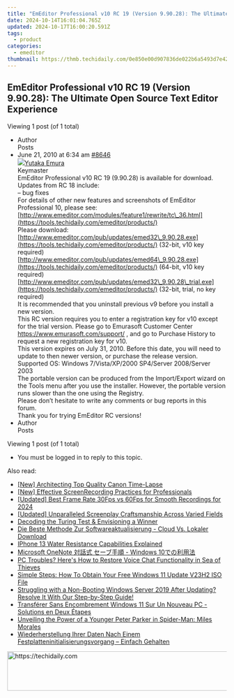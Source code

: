 ```yaml
---
title: "EmEditor Professional v10 RC 19 (Version 9.90.28): The Ultimate Open Source Text Editor Experience"
date: 2024-10-14T16:01:04.765Z
updated: 2024-10-17T16:00:20.591Z
tags:
  - product
categories:
  - emeditor
thumbnail: https://thmb.techidaily.com/0e850e00d907836de022b6a5493d7e424fd91aacae9c4b818ed3e14b82d98585.jpg
---
```


## EmEditor Professional v10 RC 19 (Version 9.90.28): The Ultimate Open Source Text Editor Experience

Viewing 1 post (of 1 total)

* Author  
Posts
* June 21, 2010 at 6:34 am [#8646](https://tools.techidaily.com/emeditor/products/)  
[![](https://secure.gravatar.com/avatar/a0a6377144ed3636f985d87303f65ed2?s=80&d=identicon&r=g)Yutaka Emura](https://www.emeditor.com/forums/users/yemura/ "View Yutaka Emura's profile")  
Keymaster  
EmEditor Professional v10 RC 19 (9.90.28) is available for download.  
 Updates from RC 18 include:  
 – bug fixes  
 For details of other new features and screenshots of EmEditor Professional 10, please see:  
[http://www.emeditor.com/modules/feature1/rewrite/tc\_36.html](https://tools.techidaily.com/emeditor/products/)  
 Please download:  
[http://www.emeditor.com/pub/updates/emed32\_9.90.28.exe](https://tools.techidaily.com/emeditor/products/) (32-bit, v10 key required)  
[http://www.emeditor.com/pub/updates/emed64\_9.90.28.exe](https://tools.techidaily.com/emeditor/products/) (64-bit, v10 key required)  
[http://www.emeditor.com/pub/updates/emed32\_9.90.28\_trial.exe](https://tools.techidaily.com/emeditor/products/) (32-bit, trial, no key required)  
 It is recommended that you uninstall previous v9 before you install a new version.  
 This RC version requires you to enter a registration key for v10 except for the trial version. Please go to Emurasoft Customer Center <https://www.emurasoft.com/support/> , and go to Purchase History to request a new registration key for v10.  
 This version expires on July 31, 2010\. Before this date, you will need to update to then newer version, or purchase the release version.  
 Supported OS: Windows 7/Vista/XP/2000 SP4/Server 2008/Server 2003  
 The portable version can be produced from the Import/Export wizard on the Tools menu after you use the installer. However, the portable version runs slower than the one using the Registry.  
 Please don’t hesitate to write any comments or bug reports in this forum.  
 Thank you for trying EmEditor RC versions!
* Author  
Posts

Viewing 1 post (of 1 total)

* You must be logged in to reply to this topic.

<ins class="adsbygoogle"
     style="display:block"
     data-ad-format="autorelaxed"
     data-ad-client="ca-pub-7571918770474297"
     data-ad-slot="1223367746"></ins>

<ins class="adsbygoogle"
     style="display:block"
     data-ad-client="ca-pub-7571918770474297"
     data-ad-slot="8358498916"
     data-ad-format="auto"
     data-full-width-responsive="true"></ins>

<span class="atpl-alsoreadstyle">Also read:</span>
<div><ul>
<li><a href="https://article-knowledge.techidaily.com/new-architecting-top-quality-canon-time-lapse/"><u>[New] Architecting Top Quality Canon Time-Lapse</u></a></li>
<li><a href="https://visual-screen-recording.techidaily.com/new-effective-screenrecording-practices-for-professionals/"><u>[New] Effective ScreenRecording Practices for Professionals</u></a></li>
<li><a href="https://screen-mirroring-recording.techidaily.com/updated-best-frame-rate-30fps-vs-60fps-for-smooth-recordings-for-2024/"><u>[Updated] Best Frame Rate 30Fps vs 60Fps for Smooth Recordings for 2024</u></a></li>
<li><a href="https://fox-blue.techidaily.com/updated-unparalleled-screenplay-craftsmanship-across-varied-fields/"><u>[Updated] Unparalleled Screenplay Craftsmanship Across Varied Fields</u></a></li>
<li><a href="https://tech-savvy.techidaily.com/decoding-the-turing-test-and-envisioning-a-winner/"><u>Decoding the Turing Test & Envisioning a Winner</u></a></li>
<li><a href="https://win-alternatives.techidaily.com/die-beste-methode-zur-softwareaktualisierung-cloud-vs-lokaler-download/"><u>Die Beste Methode Zur Softwareaktualisierung - Cloud Vs. Lokaler Download</u></a></li>
<li><a href="https://technical-tips.techidaily.com/iphone-13-water-resistance-capabilities-explained/"><u>IPhone 13 Water Resistance Capabilities Explained</u></a></li>
<li><a href="https://win-alternatives.techidaily.com/microsoft-onenote-windows-10/"><u>Microsoft OneNote 対話式 セーブ手順 - Windows 10での利用法</u></a></li>
<li><a href="https://sound-issues.techidaily.com/pc-troubles-heres-how-to-restore-voice-chat-functionality-in-sea-of-thieves/"><u>PC Troubles? Here's How to Restore Voice Chat Functionality in Sea of Thieves</u></a></li>
<li><a href="https://win-alternatives.techidaily.com/simple-steps-how-to-obtain-your-free-windows-11-update-v23h2-iso-file/"><u>Simple Steps: How To Obtain Your Free Windows 11 Update V23H2 ISO File</u></a></li>
<li><a href="https://win-alternatives.techidaily.com/struggling-with-a-non-booting-windows-server-2019-after-updating-resolve-it-with-our-step-by-step-guide/"><u>Struggling with a Non-Booting Windows Server 2019 After Updating? Resolve It With Our Step-by-Step Guide!</u></a></li>
<li><a href="https://win-alternatives.techidaily.com/transferer-sans-encombrement-windows-11-sur-un-nouveau-pc-solutions-en-deux-etapes/"><u>Transférer Sans Encombrement Windows 11 Sur Un Nouveau PC - Solutions en Deux Étapes</u></a></li>
<li><a href="https://buynow-tips.techidaily.com/unveiling-the-power-of-a-younger-peter-parker-in-spider-man-miles-morales/"><u>Unveiling the Power of a Younger Peter Parker in Spider-Man: Miles Morales</u></a></li>
<li><a href="https://win-alternatives.techidaily.com/wiederherstellung-ihrer-daten-nach-einem-festplatteninitialisierungsvorgang-einfach-gehalten/"><u>Wiederherstellung Ihrer Daten Nach Einem Festplatteninitialisierungsvorgang – Einfach Gehalten</u></a></li>
</ul></div>

<!-- affiliate ads begin -->
<a href="https://appsumo.8odi.net/c/5597632/2052062/7443" target="_top" id="2052062">
  <img src="//a.impactradius-go.com/display-ad/7443-2052062" border="0" alt="https://techidaily.com" width="728" height="90"/>
</a>
<img height="0" width="0" src="https://appsumo.8odi.net/i/5597632/2052062/7443" style="position:absolute;visibility:hidden;" border="0" />
<!-- affiliate ads end -->

